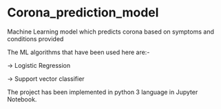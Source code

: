 # Corona_prediction_model
Machine Learning model which predicts corona based on symptoms and conditions provided
 
The ML algorithms that have been used here are:-

-> Logistic Regression

-> Support vector classifier

The project has been implemented in python 3 language in Jupyter Notebook.
